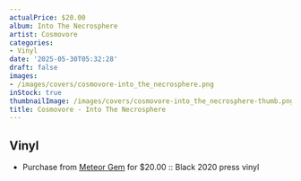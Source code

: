 ```yaml
---
actualPrice: $20.00
album: Into The Necrosphere
artist: Cosmovore
categories:
- Vinyl
date: '2025-05-30T05:32:28'
draft: false
images:
- /images/covers/cosmovore-into_the_necrosphere.png
inStock: true
thumbnailImage: /images/covers/cosmovore-into_the_necrosphere-thumb.png
title: Cosmovore - Into The Necrosphere
---
```


## Vinyl
* Purchase from [Meteor Gem](https://meteor-gem.com/products/used-cosmovore-into-the-necrosphere-lp) for $20.00 :: Black 2020 press vinyl
